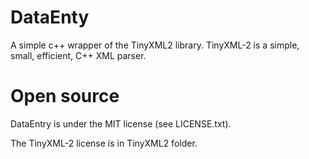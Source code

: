 DataEnty
======
A simple c++ wrapper of the TinyXML2 library. TinyXML-2 is a 
simple, small, efficient, C++ XML parser.

Open source
======
DataEntry is under the MIT license (see LICENSE.txt).

The TinyXML-2 license is in TinyXML2 folder.
